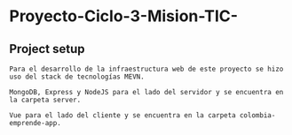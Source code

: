 # Proyecto-Ciclo-3-Mision-TIC-

## Project setup
``` 
Para el desarrollo de la infraestructura web de este proyecto se hizo uso del stack de tecnologías MEVN.
```
```
MongoDB, Express y NodeJS para el lado del servidor y se encuentra en la carpeta server.
```
```
Vue para el lado del cliente y se encuentra en la carpeta colombia-emprende-app.
```
